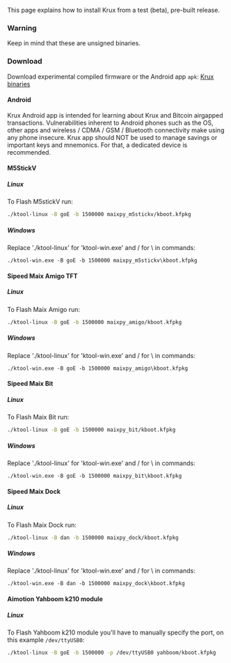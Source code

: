 This page explains how to install Krux from a test (beta), pre-built release.

### Warning
Keep in mind that these are unsigned binaries.

### Download
Download experimental compiled firmware or the Android app `apk`: [Krux binaries](https://github.com/odudex/krux_binaries)

#### Android
Krux Android app is intended for learning about Krux and Bitcoin airgapped transactions. Vulnerabilities inherent to Android phones such as the OS, other apps and wireless / CDMA / GSM / Bluetooth connectivity make using any phone insecure. Krux app should NOT be used to manage savings or important keys and mnemonics. For that, a dedicated device is recommended.

#### M5StickV
##### Linux
To Flash M5stickV run:
```bash
./ktool-linux -B goE -b 1500000 maixpy_m5stickv/kboot.kfpkg
```

##### Windows
Replace './ktool-linux' for 'ktool-win.exe' and / for \ in commands:
```pwsh
./ktool-win.exe -B goE -b 1500000 maixpy_m5stickv\kboot.kfpkg
```

#### Sipeed Maix Amigo TFT
##### Linux
To Flash Maix Amigo run:
```bash
./ktool-linux -B goE -b 1500000 maixpy_amigo/kboot.kfpkg
```

##### Windows
Replace './ktool-linux' for 'ktool-win.exe' and / for \ in commands:
```pwsh
./ktool-win.exe -B goE -b 1500000 maixpy_amigo\kboot.kfpkg
```

#### Sipeed Maix Bit
##### Linux
To Flash Maix Bit run:
```bash
./ktool-linux -B goE -b 1500000 maixpy_bit/kboot.kfpkg
```

##### Windows
Replace './ktool-linux' for 'ktool-win.exe' and / for \ in commands:
```pwsh
./ktool-win.exe -B goE -b 1500000 maixpy_bit\kboot.kfpkg
```

#### Sipeed Maix Dock
##### Linux
To Flash Maix Dock run:
```bash
./ktool-linux -B dan -b 1500000 maixpy_dock/kboot.kfpkg
```

##### Windows
Replace './ktool-linux' for 'ktool-win.exe' and / for \ in commands:
```pwsh
./ktool-win.exe -B dan -b 1500000 maixpy_dock\kboot.kfpkg
```

#### Aimotion Yahboom k210 module
##### Linux
To Flash Yahboom k210 module you'll have to manually specify the port, on this example `/dev/ttyUSB0`:
```bash
./ktool-linux -B goE -b 1500000 -p /dev/ttyUSB0 yahboom/kboot.kfpkg
```






